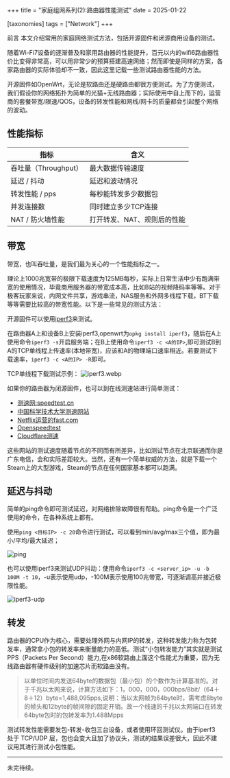 +++
title = "家庭组网系列(2):路由器性能测试"
date = 2025-01-22

[taxonomies]
tags = ["Network"]
+++

前言 本文介绍常用的家庭网络测试方法，包括开源固件和闭源商用设备的测试。
<!-- more -->

随着Wi-Fi7设备的逐渐普及和家用路由器的性能提升，百元以内的wifi6路由器性价比变得非常高，可以用非常少的预算搭建高速网络；然而即使是同样的方案，各家路由器的实际体验却不一致，因此这里记载一些测试路由器性能的方法。

开源固件如OpenWrt，无论是软路由还是硬路由都很方便测试。为了方便测试，我们假设你的网络拓扑为简单的光猫+无线路由器；实际使用中自上而下的，运营商的套餐带宽/限速/QOS，设备的转发性能和网线/网卡的质量都会引起整个网络的波动。


## 性能指标

| 指标              | 含义              |
| --------------- | --------------- |
| 吞吐量（Throughput） | 最大数据传输速度        |
| 延迟 / 抖动         | 延迟和波动情况         |
| 转发性能 / pps      | 每秒能转发多少数据包      |
| 并发连接数           | 同时建立多少TCP连接     |
| NAT / 防火墙性能     | 打开转发、NAT、规则后的性能 |

## 带宽

带宽，也叫吞吐量，是我们最为关心的一个性能指标之一。

理论上1000兆宽带的极限下载速度为125MB每秒，实际上日常生活中少有跑满带宽的使用情况，毕竟商用服务器的带宽成本高，比如B站的视频降码率等等。对于极客玩家来说，内网文件共享，游戏串流，NAS服务和外网多线程下载，BT下载等等需要比较高的带宽性能。以下是一些常见的测试方法：

开源固件可以使用[iperf3](https://github.com/esnet/iperf)来测试。

在路由器A上和设备B上安装iperf3,openwrt为``opkg install iperf3``，随后在A上使用命令``iperf3 -s``开启服务端；在B上使用命令``iperf3 -c <A的IP>``,即可测试B到A的TCP单线程上传速率(本地带宽)，应该和A的物理端口速率相近。若要测试下载速率，``iperf3 -c <A的IP> -R``即可。

TCP单线程下载测试示例：
![iperf3.webp](/images/iperf3.webp)

如果你的路由器为闭源固件，也可以到在线测速站进行简单测试：

- [测速网:speedtest.cn](https://www.speedtest.cn/)
- [中国科学技术大学测速网站](https://test.ustc.edu.cn/)
- [Netflix运营的fast.com](fast.com)
- [Openspeedtest](https://openspeedtest.com/)
- [Cloudflare测速](https://speed.cloudflare.com/)

这些网站的测试速度随着节点的不同而有所差异，比如测试节点在北京联通而你是广东电信，会和实际差距较大。当然，还有一个简单权威的方法，就是下载一个Steam上的大型游戏，Steam的节点在任何国家基本都可以跑满。

## 延迟与抖动

简单的ping命令即可测试延迟，对网络排除故障很有帮助。ping命令是一个广泛使用的命令，在各种系统上都有。

使用``ping <目标IP> -c 20``命令进行测试，可以看到min/avg/max三个值，即为最小/平均/最大延迟；

![ping](/images/ping.webp)

也可以使用iperf3来测试UDP抖动：使用命令``iperf3 -c <server_ip> -u -b 100M -t 10``，-u表示使用udp，-100M表示使用100兆带宽，可逐渐调高并接近极限性能。

![iperf3-udp](/images/iperf3-udp.webp)

## 转发

路由器的CPU作为核心，需要处理外网与内网IP的转发，这种转发能力称为包转发率，通常拿小包的转发率来衡量能力的高低。测试“小包转发能力”其实就是测试 PPS（Packets Per Second）能力,在x86软路由上面这个性能尤为重要，因为无线路由器有硬件级别的加速芯片而软路由没有。

> 以单位时间内发送64byte的数据包（最小包）的个数作为计算基准的。对于千兆以太网来说，计算方法如下：1，000，000，000bps/8bit/（64＋8＋12）byte=1,488,095pps,说明：当以太网帧为64byte时，需考虑8byte的帧头和12byte的帧间隙的固定开销。故一个线速的千兆以太网端口在转发64byte包时的包转发率为1.488Mpps

测试转发性能需要发包-转发-收包三台设备，或者使用环回测试仪。由于iperf3 处于 TCP/UDP 层，包也会变大且加了协议头，测试的结果误差很大，因此不建议用其进行测试小包性能。

---
未完待续。


















